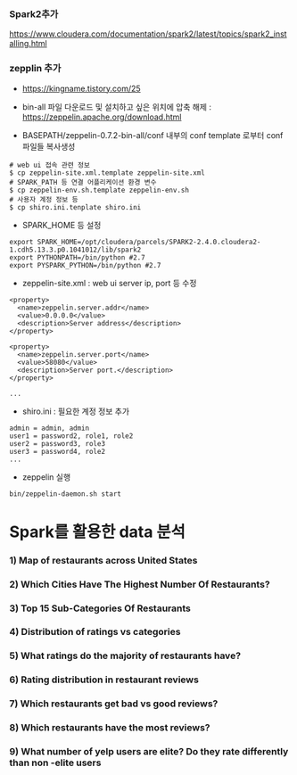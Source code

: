 ### Spark2추가
https://www.cloudera.com/documentation/spark2/latest/topics/spark2_installing.html

### zepplin 추가
- https://kingname.tistory.com/25

- bin-all 파일 다운로드 및 설치하고 싶은 위치에 압축 해제 : https://zeppelin.apache.org/download.html
- BASEPATH/zeppelin-0.7.2-bin-all/conf 내부의 conf template 로부터 conf 파일들 복사생성
```
# web ui 접속 관련 정보
$ cp zeppelin-site.xml.template zeppelin-site.xml 
# SPARK_PATH 등 연결 어플리케이션 환경 변수
$ cp zeppelin-env.sh.template zeppelin-env.sh
# 사용자 계정 정보 등
$ cp shiro.ini.tenplate shiro.ini

```

- SPARK_HOME 등 설정
```
export SPARK_HOME=/opt/cloudera/parcels/SPARK2-2.4.0.cloudera2-1.cdh5.13.3.p0.1041012/lib/spark2
export PYTHONPATH=/bin/python #2.7
export PYSPARK_PYTHON=/bin/python #2.7
```

- zeppelin-site.xml : web ui server ip, port 등 수정
```
<property>
  <name>zeppelin.server.addr</name>
  <value>0.0.0.0</value>
  <description>Server address</description>
</property>

<property>
  <name>zeppelin.server.port</name>
  <value>58080</value>
  <description>Server port.</description>
</property>

...

```

- shiro.ini : 필요한 계정 정보 추가

```
admin = admin, admin
user1 = password2, role1, role2
user2 = password3, role3
user3 = password4, role2
...
```

- zeppelin 실행
```
bin/zeppelin-daemon.sh start
```

#  Spark를 활용한 data 분석
### 1) Map of restaurants across United States


### 2) Which Cities Have The Highest Number Of Restaurants?


### 3) Top 15 Sub-Categories Of Restaurants



### 4) Distribution of ratings vs categories


### 5) What ratings do the majority of restaurants have?


### 6) Rating distribution in restaurant reviews


### 7) Which restaurants get bad vs good reviews?


### 8) Which restaurants have the most reviews?

### 9) What number of yelp users are elite? Do they rate differently than non -elite users
